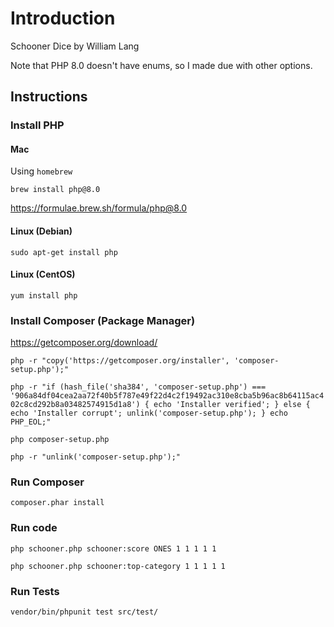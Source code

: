 # Introduction

Schooner Dice by William Lang

Note that PHP 8.0 doesn't have enums, so I made due with other options.

## Instructions

### Install PHP

#### Mac

Using `homebrew`

`brew install php@8.0`

https://formulae.brew.sh/formula/php@8.0

#### Linux (Debian)

`sudo apt-get install php`

#### Linux (CentOS)

`yum install php`

### Install Composer (Package Manager)

https://getcomposer.org/download/

`php -r "copy('https://getcomposer.org/installer', 'composer-setup.php');"`

`php -r "if (hash_file('sha384', 'composer-setup.php') === '906a84df04cea2aa72f40b5f787e49f22d4c2f19492ac310e8cba5b96ac8b64115ac402c8cd292b8a03482574915d1a8') { echo 'Installer verified'; } else { echo 'Installer corrupt'; unlink('composer-setup.php'); } echo PHP_EOL;"`

`php composer-setup.php`

`php -r "unlink('composer-setup.php');"`

### Run Composer

`composer.phar install`

### Run code

`php schooner.php schooner:score ONES 1 1 1 1 1`

`php schooner.php schooner:top-category 1 1 1 1 1`

### Run Tests

`vendor/bin/phpunit test src/test/`